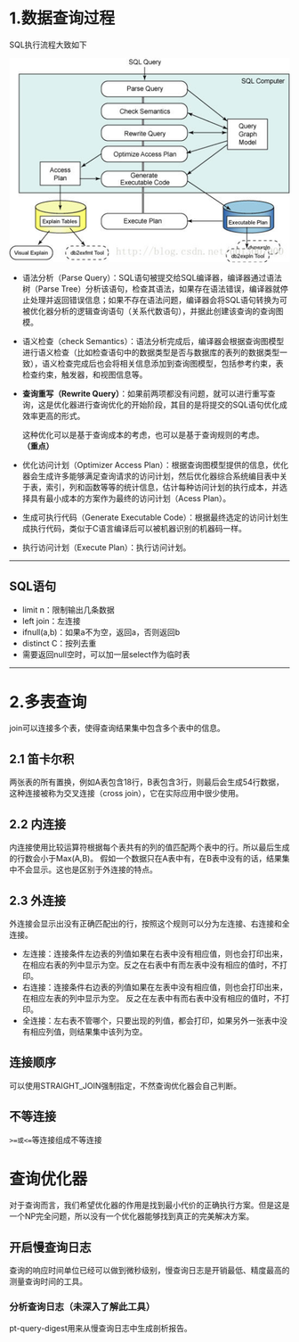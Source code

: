 # 1.数据查询过程

SQL执行流程大致如下
<div align=center>
<img src="../img/sql执行流程.png">
</div>

- 语法分析（Parse Query）：SQL语句被提交给SQL编译器，编译器通过语法树（Parse Tree）分析该语句，检查其语法，如果存在语法错误，编译器就停止处理并返回错误信息；如果不存在语法问题，编译器会将SQL语句转换为可被优化器分析的逻辑查询语句（关系代数语句），并据此创建该查询的查询图模。
- 语义检查（check Semantics）：语法分析完成后，编译器会根据查询图模型进行语义检查（比如检查语句中的数据类型是否与数据库的表列的数据类型一致），语义检查完成后也会将相关信息添加到查询图模型，包括参考约束，表检查约束，触发器，和视图信息等。
- **查询重写（Rewrite Query）**：如果前两项都没有问题，就可以进行重写查询，这是优化器进行查询优化的开始阶段，其目的是将提交的SQL语句优化成效率更高的形式。

  这种优化可以是基于查询成本的考虑，也可以是基于查询规则的考虑。**（重点）**

- 优化访问计划（Optimizer Access Plan）：根据查询图模型提供的信息，优化器会生成许多能够满足查询请求的访问计划，然后优化器综合系统编目表中关于表，索引，列和函数等等的统计信息，估计每种访问计划的执行成本，并选择具有最小成本的方案作为最终的访问计划（Acess Plan）。
- 生成可执行代码（Generate Executable Code）：根据最终选定的访问计划生成执行代码，类似于C语言编译后可以被机器识别的机器码一样。
- 执行访问计划（Execute Plan）：执行访问计划。



---

## SQL语句
- limit n：限制输出几条数据
- left join：左连接
- ifnull(a,b)：如果a不为空，返回a，否则返回b
- distinct C：按列去重
- 需要返回null空时，可以加一层select作为临时表



---




# 2.多表查询
join可以连接多个表，使得查询结果集中包含多个表中的信息。

## 2.1 笛卡尔积
两张表的所有置换，例如A表包含18行，B表包含3行，则最后会生成54行数据，这种连接被称为交叉连接（cross join），它在实际应用中很少使用。

## 2.2 内连接
内连接使用比较运算符根据每个表共有的列的值匹配两个表中的行。所以最后生成的行数会小于Max(A,B)。
假如一个数据只在A表中有，在B表中没有的话，结果集中不会显示。这也是区别于外连接的特点。
## 2.3 外连接
外连接会显示出没有正确匹配出的行，按照这个规则可以分为左连接、右连接和全连接。
- 左连接：连接条件左边表的列值如果在右表中没有相应值，则也会打印出来，在相应右表的列中显示为空。反之在右表中有而左表中没有相应的值时，不打印。
- 右连接：连接条件右边表的列值如果在左表中没有相应值，则也会打印出来，在相应左表的列中显示为空。
反之在左表中有而右表中没有相应的值时，不打印。
- 全连接：左右表不管哪个，只要出现的列值，都会打印，如果另外一张表中没有相应列值，则结果集中该列为空。
## 连接顺序
可以使用STRAIGHT_JOIN强制指定，不然查询优化器会自己判断。

## 不等连接
`>=或<=`等连接组成不等连接


# 查询优化器
对于查询而言，我们希望优化器的作用是找到最小代价的正确执行方案。但是这是一个NP完全问题，所以没有一个优化器能够找到真正的完美解决方案。

## 开启慢查询日志
查询的响应时间单位已经可以做到微秒级别，慢查询日志是开销最低、精度最高的测量查询时间的工具。
### 分析查询日志（未深入了解此工具）
pt-query-digest用来从慢查询日志中生成剖析报告。
